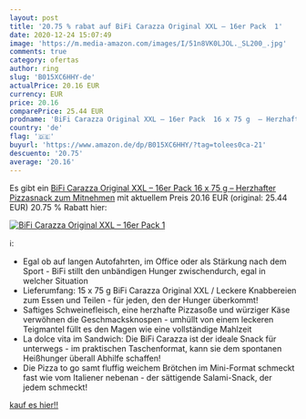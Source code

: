 ```yaml
---
layout: post
title: '20.75 % rabat auf BiFi Carazza Original XXL – 16er Pack  1'
date: 2020-12-24 15:07:49
image: 'https://m.media-amazon.com/images/I/51n8VK0LJOL._SL200_.jpg'
comments: true
category: ofertas
author: ring
slug: 'B015XC6HHY-de'
actualPrice: 20.16 EUR
currency: EUR
price: 20.16
comparePrice: 25.44 EUR
prodname: 'BiFi Carazza Original XXL – 16er Pack  16 x 75 g  – Herzhafter Pizzasnack zum Mitnehmen'
country: 'de'
flag: '🇩🇪'
buyurl: 'https://www.amazon.de/dp/B015XC6HHY/?tag=tolees0ca-21'
descuento: '20.75'
average: '20.16'
---
```


Es gibt ein [BiFi Carazza Original XXL – 16er Pack  16 x 75 g  – Herzhafter Pizzasnack zum Mitnehmen](https://www.amazon.de/dp/B015XC6HHY/?tag=tolees0ca-21) mit aktuellem Preis 20.16 EUR (original: 25.44 EUR) 20.75 % Rabatt hier:

[![BiFi Carazza Original XXL – 16er Pack  1](https://m.media-amazon.com/images/I/51n8VK0LJOL._SL200_.jpg)](https://www.amazon.de/dp/B015XC6HHY/?tag=tolees0ca-21)

ℹ️:

- Egal ob auf langen Autofahrten, im Office oder als Stärkung nach dem Sport - BiFi stillt den unbändigen Hunger zwischendurch, egal in welcher Situation
- Lieferumfang: 15 x 75 g BiFi Carazza Original XXL / Leckere Knabbereien zum Essen und Teilen - für jeden, den der Hunger überkommt!
- Saftiges Schweinefleisch, eine herzhafte Pizzasoße und würziger Käse verwöhnen die Geschmacksknospen - umhüllt von einem leckeren Teigmantel füllt es den Magen wie eine vollständige Mahlzeit
- La dolce vita im Sandwich: Die BiFi Carazza ist der ideale Snack für unterwegs - im praktischen Taschenformat, kann sie dem spontanen Heißhunger überall Abhilfe schaffen!
- Die Pizza to go samt fluffig weichem Brötchen im Mini-Format schmeckt fast wie vom Italiener nebenan - der sättigende Salami-Snack, der jedem schmeckt!

[kauf es hier!!](https://www.amazon.de/dp/B015XC6HHY/?tag=tolees0ca-21)
